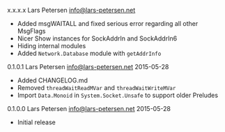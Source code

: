 x.x.x.x Lars Petersen <info@lars-petersen.net>

 * Added msgWAITALL and fixed serious error regarding all other MsgFlags
 * Nicer Show instances for SockAddrIn and SockAddrIn6
 * Hiding internal modules
 * Added `Network.Database` module with `getAddrInfo`

0.1.0.1 Lars Petersen <info@lars-petersen.net> 2015-05-28

 * Added CHANGELOG.md
 * Removed `threadWaitReadMVar` and `threadWaitWriteMVar`
 * Import `Data.Monoid` in `System.Socket.Unsafe` to support older Preludes

0.1.0.0 Lars Petersen <info@lars-petersen.net> 2015-05-28

 * Initial release